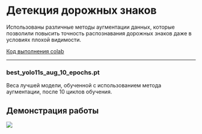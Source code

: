 # Детекция дорожных знаков
Использованы различные методы аугментации данных, которые позволили повысить точность распознавания дорожных знаков даже в условиях плохой видимости.


[Код выполнения colab](https://colab.research.google.com/drive/1YPlaYZTCCnJT0sNtTcsHYQkfnOYm7rAx?usp=sharing)
___

### best_yolo11s_aug_10_epochs.pt
Веса лучшей модели, обученной с использованием метода аугментации, после 10 циклов обучения.

## Демонстрация работы
![](Тест.gif)
